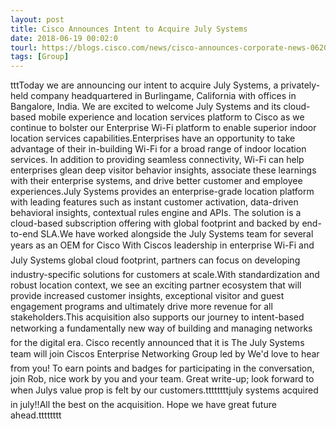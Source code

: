 ```yaml
---
layout: post
title: Cisco Announces Intent to Acquire July Systems
date: 2018-06-19 00:02:0
tourl: https://blogs.cisco.com/news/cisco-announces-corporate-news-062018
tags: [Group]
---
```

tttToday we are announcing our intent to acquire July Systems, a privately-held company headquartered in Burlingame, California with offices in Bangalore, India. We are excited to welcome July Systems and its cloud-based mobile experience and location services platform to Cisco as we continue to bolster our Enterprise Wi-Fi platform to enable superior indoor location services capabilities.Enterprises have an opportunity to take advantage of their in-building Wi-Fi for a broad range of indoor location services. In addition to providing seamless connectivity, Wi-Fi can help enterprises glean deep visitor behavior insights, associate these learnings with their enterprise systems, and drive better customer and employee experiences.July Systems provides an enterprise-grade location platform with leading features such as instant customer activation, data-driven behavioral insights, contextual rules engine and APIs. The solution is a cloud-based subscription offering with global footprint and backed by end-to-end SLA.We have worked alongside the July Systems team for several years as an OEM for Cisco With Ciscos leadership in enterprise Wi-Fi and July Systems global cloud footprint, partners can focus on developing industry-specific solutions for customers at scale.With standardization and robust location context, we see an exciting partner ecosystem that will provide increased customer insights, exceptional visitor and guest engagement programs and ultimately drive more revenue for all stakeholders.This acquisition also supports our journey to intent-based networking a fundamentally new way of building and managing networks for the digital era. Cisco recently announced that it is The July Systems team will join Ciscos Enterprise Networking Group led by We'd love to hear from you! To earn points and badges for participating in the conversation, join Rob, nice work by you and your team. Great write-up; look forward to when Julys value prop is felt by our customers.ttttttttjuly systems acquired in july!!All the best on the acquisition. Hope we have great future ahead.tttttttt